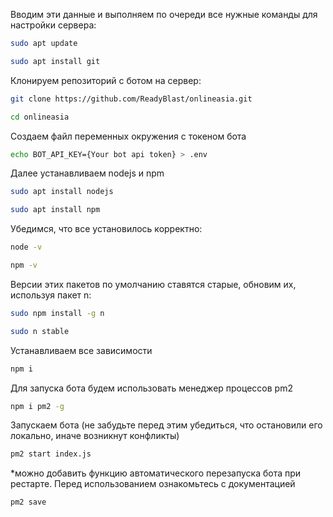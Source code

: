 Вводим эти данные и выполняем по очереди все нужные команды для настройки сервера:

```bash
sudo apt update
```
```bash
sudo apt install git
```

Клонируем репозиторий с ботом на сервер:

```bash
git clone https://github.com/ReadyBlast/onlineasia.git
```
```bash
cd onlineasia
```

Создаем файл переменных окружения с токеном бота

```bash
echo BOT_API_KEY={Your bot api token} > .env
```

Далее устанавливаем nodejs и npm

```bash
sudo apt install nodejs
```
```bash
sudo apt install npm
```
Убедимся, что все установилось корректно:
```bash
node -v
```
```bash
npm -v
```
Версии этих пакетов по умолчанию ставятся старые, обновим их, используя пакет n:
```bash
sudo npm install -g n
```
```bash
sudo n stable
```

Устанавливаем все зависимости

```bash
npm i
```

Для запуска бота будем использовать менеджер процессов pm2

```bash
npm i pm2 -g
```

Запускаем бота (не забудьте перед этим убедиться, что остановили его локально, иначе возникнут конфликты)

```bash
pm2 start index.js
```

*можно добавить функцию автоматического перезапуска бота при рестарте. Перед использованием ознакомьтесь с документацией
```bash
pm2 save
```
